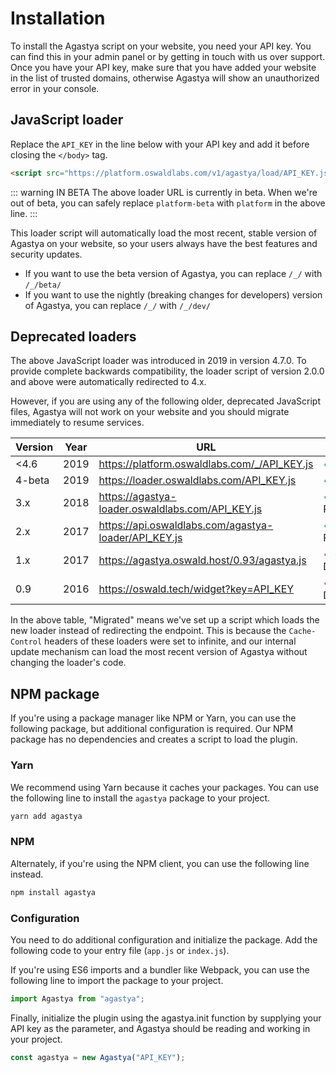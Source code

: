 # Installation

To install the Agastya script on your website, you need your API key. You can find this in your admin panel or by getting in touch with us over support. Once you have your API key, make sure that you have added your website in the list of trusted domains, otherwise Agastya will show an unauthorized error in your console.

## JavaScript loader

Replace the `API_KEY` in the line below with your API key and add it before closing the `</body>` tag.

```html
<script src="https://platform.oswaldlabs.com/v1/agastya/load/API_KEY.js" async defer></script>
```

::: warning IN BETA
The above loader URL is currently in beta. When we're out of beta, you can safely replace `platform-beta` with `platform` in the above line.
:::

This loader script will automatically load the most recent, stable version of Agastya on your website, so your users always have the best features and security updates.

- If you want to use the beta version of Agastya, you can replace `/_/` with `/_/beta/`
- If you want to use the nightly (breaking changes for developers) version of Agastya, you can replace `/_/` with `/_/dev/`

## Deprecated loaders

The above JavaScript loader was introduced in 2019 in version 4.7.0. To provide complete backwards compatibility, the loader script of version 2.0.0 and above were automatically redirected to 4.x.

However, if you are using any of the following older, deprecated JavaScript files, Agastya will not work on your website and you should migrate immediately to resume services.

| Version | Year | URL | Status |
| ------- | ---- | --- | ------ |
| <4.6 | 2019 | https://platform.oswaldlabs.com/_/API_KEY.js | <span style="color: #27ae60">•</span> Migrated |
| 4-beta | 2019 | https://loader.oswaldlabs.com/API_KEY.js | <span style="color: #27ae60">•</span> Migrated |
| 3.x | 2018 | https://agastya-loader.oswaldlabs.com/API_KEY.js | <span style="color: #27ae60">•</span> Redirected |
| 2.x | 2017 | https://api.oswaldlabs.com/agastya-loader/API_KEY.js | <span style="color: #27ae60">•</span> Redirected |
| 1.x | 2017 | https://agastya.oswald.host/0.93/agastya.js | <span style="color: #e74c3c">•</span> Deprecated |
| 0.9 | 2016 | https://oswald.tech/widget?key=API_KEY | <span style="color: #e74c3c">•</span> Deprecated |

In the above table, "Migrated" means we've set up a script which loads the new loader instead of redirecting the endpoint. This is because the `Cache-Control` headers of these loaders were set to infinite, and our internal update mechanism can load the most recent version of Agastya without changing the loader's code.

## NPM package

If you're using a package manager like NPM or Yarn, you can use the following package, but additional configuration is required. Our NPM package has no dependencies and creates a script to load the plugin.

### Yarn

We recommend using Yarn because it caches your packages. You can use the following line to install the `agastya` package to your project.

```bash
yarn add agastya
```

### NPM

Alternately, if you're using the NPM client, you can use the following line instead.

```bash
npm install agastya
```

### Configuration

You need to do additional configuration and initialize the package. Add the following code to your entry file (`app.js` or `index.js`).

If you're using ES6 imports and a bundler like Webpack, you can use the following line to import the package to your project.

```js
import Agastya from "agastya";
```

Finally, initialize the plugin using the agastya.init function by supplying your API key as the parameter, and Agastya should be reading and working in your project.

```js
const agastya = new Agastya("API_KEY");
```
